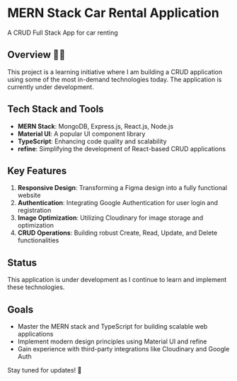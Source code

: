 # MERN Stack Car Rental Application
 A CRUD Full Stack App for car renting

## Overview  🚧🚧
This project is a learning initiative where I am building a CRUD application using some of the most in-demand technologies today. The application is currently under development.

## Tech Stack and Tools  
- **MERN Stack**: MongoDB, Express.js, React.js, Node.js  
- **Material UI**: A popular UI component library  
- **TypeScript**: Enhancing code quality and scalability  
- **refine**: Simplifying the development of React-based CRUD applications  

## Key Features  
1. **Responsive Design**: Transforming a Figma design into a fully functional website  
2. **Authentication**: Integrating Google Authentication for user login and registration  
3. **Image Optimization**: Utilizing Cloudinary for image storage and optimization  
4. **CRUD Operations**: Building robust Create, Read, Update, and Delete functionalities  

## Status  
This application is under development as I continue to learn and implement these technologies.  

## Goals  
- Master the MERN stack and TypeScript for building scalable web applications  
- Implement modern design principles using Material UI and refine  
- Gain experience with third-party integrations like Cloudinary and Google Auth  

Stay tuned for updates! 🚀  